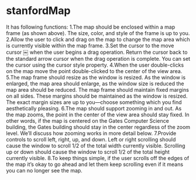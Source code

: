 # stanfordMap
It has following functions:
1.The map should be enclosed within a map frame (as shown above). The size, color, and style of the frame is up to you.
2.Allow the user to click and drag on the map to change the map area which is currently visible within the map frame.
3.Set the cursor to the move cursor ￼ when the user begins a drag operation. Return the cursor back to the standard arrow cursor when the drag operation is complete. You can set the cursor using the cursor style property.
4.When the user double-clicks on the map move the point double-clicked to the center of the view area.
5.The map frame should resize as the window is resized. As the window is enlarged, the map area should enlarge, as the window size is reduced the map area should be reduced. The map frame should maintain fixed margins on all sides. These margins should be maintained as the window is resized. The exact margin sizes are up to you—choose something which you find aesthetically pleasing.
6.The map should support zooming in and out. As the map zooms, the point in the center of the view area should stay fixed. In other words, if the map is centered on the Gates Computer Science building, the Gates building should stay in the center regardless of the zoom level. We’ll discuss how zooming works in more detail below.
7.Provide controls to scroll left, right, up, and down. Left or right scrolling should cause the window to scroll 1/2 of the total width currently visible. Scrolling up or down should cause the window to scroll 1/2 of the total height currently visible.
8.To keep things simple, if the user scrolls off the edges of the map it’s okay to go ahead and let them keep scrolling even if it means you can no longer see the map.
